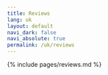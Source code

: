 ```yaml
---
title: Reviews
lang: uk
layout: default
navi_dark: false
navi_absolute: true
permalink: /uk/reviews
---
```


{% include pages/reviews.md %} 
